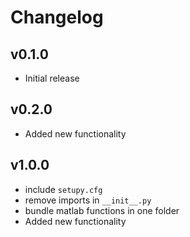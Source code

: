# Changelog

## v0.1.0
- Initial release

## v0.2.0
- Added new functionality

## v1.0.0
- include `setupy.cfg`
- remove imports in `__init__.py`
- bundle matlab functions in one folder
- Added new functionality